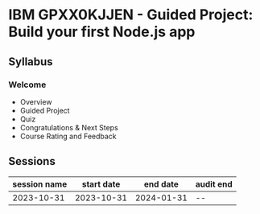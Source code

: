 # IBM GPXX0KJJEN - Guided Project: Build your first Node.js app

## Syllabus

### Welcome

- Overview
- Guided Project
- Quiz
- Congratulations & Next Steps
- Course Rating and Feedback

## Sessions

|session name|start date|end date|audit end|
|------------|----------|--------|---------|
|2023-10-31|2023-10-31|2024-01-31|--|
